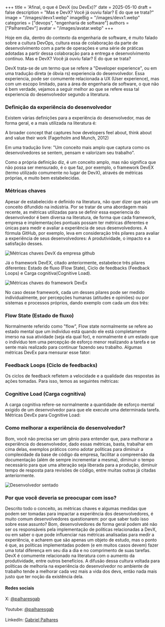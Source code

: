 +++
title = 'Afinal, o que é DevX (ou DevEx)?'
date = 2025-05-10
draft = false
description = "Mas e DevX? Você já ouviu falar? E do que se trata?"
image = "/images/devx1.webp"
imageBig = "/images/devx1.webp"
categories = ["devops", "engenharia de software"]
authors = ["PalharesDev"]
avatar = "/images/avatar.webp"
+++

Hoje em dia, dentro do contexto da engenharia de software, é muito falado sobre a cultura DevOps, cultura essa de colaboração da parte de desenvolvimento com a parte de operações e uma série de práticas adotadas a partir dessa colaboração para a entrega e desenvolvimento contínuo. Mas e DevX? Você já ouviu falar? E do que se trata?

DevX trata-se de um termo que se refere a "Developer experience", ou em uma tradução direta (e óbvia rs) experiencia do desenvolvedor. Essa experiencia, pode ser comumente relacionada a UX (User experience), mas com um escopo limitado, para a área de engenharia de software, o que não é bem verdade, vejamos a seguir melhor ao que se refere essa tal experiencia do desenvolvedor segundo a literatura.

### Definição da experiência do desenvolvedor
Existem várias definições para a experiência do desenvolvedor, mas de forma geral, e a mais utilizada na literatura é:

A broader concept that captures how developers feel about, think about and value their work (Fagerholm and Munch, 2012)

Em uma tradução livre: "Um conceito mais amplo que captura como os desenvolvedores se sentem, pensam e valorizam seu trabalho".

Como a própria definição diz, é um conceito amplo, mas não significa que não possa ser mensurado, é o que faz, por exemplo, o framework DevEX (termo utilizado comumente no lugar de DevX), através de métricas próprias, e muito bem estabelecidas.

### Métricas chaves
Apesar de estabelecido e definido na literatura, não quer dizer que seja um conceito difundido na indústria. Por se tratar de uma abordagem mais recente, as métricas utilizadas para se definir essa experiencia do desenvolvedor é bem diversa na literatura, de forma que cada framework, empresa e implementações pontuais possam ter métricas diferentes e únicas para medir e avaliar a experiência de seus desenvolvedores. A fórmula GitHub, por exemplo, leva em consideração três pilares para avaliar a experiência de seus desenvolvedores: A produtividade, o impacto e a satisfação desses.

![Métricas chaves DevX da empresa github](/images/devx2.webp)

Já o framework DevEX, citado anteriormente, estabelece três pilares diferentes: Estado de fluxo (Flow State), Ciclo de feedbacks (Feedback Loops) e Carga cognitiva(Cognitive Load).

![Métricas chaves do framework DevEx](/images/devx3.webp)

No caso desse framework, cada um desses pilares pode ser medido individualmente, por percepções humanas (atitudes e opiniões) ou por sistemas e processos próprios, dando exemplo com cada um dos três:

### Flow State (Estado de fluxo)

Normalmente referido como "flow", Flow state normalmente se refere ao estado mental que um indivíduo está quando ele está completamente imerso na sua atividade (seja ela qual for), e normalmente é um estado que o indivíduo tem uma percepção de esforço menor realizando a tarefa e se sente mais realizado para continuar fazendo seu trabalho. Algumas métricas DevEx para mensurar esse fator:

### Feedback Loops (Ciclo de feedbacks)

Os ciclos de feedback refletem a velocidade e a qualidade das respostas às ações tomadas. Para isso, temos as seguintes métricas:

### Cognitive Load (Carga cognitiva)

A carga cognitiva refere-se normalmente a quantidade de esforço mental exigido de um desenvolvedor para que ele execute uma determinada tarefa. Métricas DevEx para Cognitive Load:

### Como melhorar a experiência do desenvolvedor?

Bom, você não precisa ser um gênio para entender que, para melhorar a experiência do desenvolvedor, dado essas métricas, basta, trabalhar em cima delas, exemplos práticos como adotar políticas para diminuir a complexidade da base de código da empresa, facilitar  a compreensão da documentação (além de sempre incrementar a mesma), diminuir o tempo necessário para que uma alteração seja liberada para a produção, diminuir tempo de resposta para revisões de código, entre muitas outras já citadas anteriormente.

![Desenvolvedor sentado](/images/devx4.webp)

### Por que você deveria se preocupar com isso?

Descrito todo o conceito, as métricas chaves e algumas medidas que podem ser tomadas para impactar a experiência dos desenvolvedores, é muito comum desenvolvedores questionarem: por que saber tudo isso sobre esse assunto? Bom, desenvolvedores de forma geral podem até não ser os responsáveis pela implementação de políticas relacionadas a DevX, ou em saber o que pode influenciar nas métricas analisadas para medir a experiência, e acharem que são apenas um objeto de estudo, mas o ponto é que, as políticas implementadas podem (e em muitos casos devem) fazer uma total diferença em seu dia a dia e no comprimento de suas tarefas.
DevX é comumente relacionado na literatura com o aumento da produtividade, entre outros benefícios. A difusão dessa cultura voltada para políticas de melhoria na experiência do desenvolvedor no ambiente de trabalho tende a melhorar cada vez mais a vida dos devs, então nada mais justo que ter noção da existência dela.

#### Redes sociais
X: [@palharesgab](https://x.com/palharesdev)<br>  
Youtube: [@palharesgab](https://www.youtube.com/@PalharesDev)<br>  
LinkedIn: [Gabriel Palhares](https://www.linkedin.com/in/gabriel-pizzani-palhares/)<br>  
<!-- Instagram: [@palharesdev](https://www.instagram.com/palharesdev/)<br>     -->